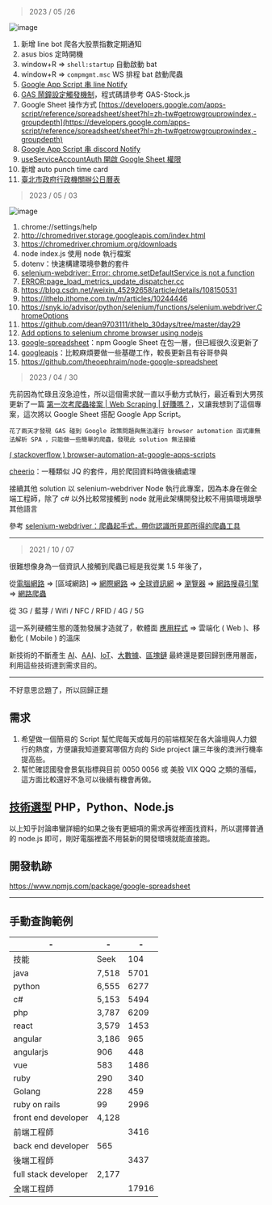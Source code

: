 > 2023 / 05 /26

![image](https://github.com/johch3n611u/Side-Project-Try-Some-Spider/assets/46659635/21c783d2-c486-4ce2-b78b-21a33b8a3558)

1. 新增 line bot 爬各大股票指數定期通知
2. asus bios 定時開機
3. window+R => `shell:startup` 自動啟動 bat
4. window+R => `compmgmt.msc` WS 排程 bat 啟動爬蟲
5. [Google App Script 串 line Notify](https://github.com/dang113108/591_rent)
6. [GAS 鬧鐘設定觸發機制](https://hackmd.io/@ugm/rJiUa4WsH)，程式碼請參考 GAS-Stock.js
7. Google Sheet 操作方式 [https://developers.google.com/apps-script/reference/spreadsheet/sheet?hl=zh-tw#getrowgrouprowindex,-groupdepth](https://developers.google.com/apps-script/reference/spreadsheet/sheet?hl=zh-tw#getrowgrouprowindex,-groupdepth)
5. [Google App Script 串 discord Notify](https://stackoverflow.com/questions/47639463/send-message-to-discord-via-google-apps-script)
6. [useServiceAccountAuth 開啟 Google Sheet 權限](https://ithelp.ithome.com.tw/articles/10234325)
7. 新增 auto punch time card
7. [臺北市政府行政機關辦公日曆表](https://data.gov.tw/dataset/145708)

> 2023 / 05 / 03

![image](https://github.com/johch3n611u/Side-Project-Try-Some-Spider/assets/46659635/aefe8a5b-55b5-4bcf-ad7f-d38d0b04d413)

1. chrome://settings/help
2. http://chromedriver.storage.googleapis.com/index.html
3. https://chromedriver.chromium.org/downloads
4. node index.js 使用 node 執行檔案
5. dotenv：快速構建環境參數的套件
6. [selenium-webdriver: Error: chrome.setDefaultService is not a function](https://stackoverflow.com/questions/72993126/selenium-webdriver-error-chrome-setdefaultservice-is-not-a-function)
7. [ERROR:page_load_metrics_update_dispatcher.cc](https://stackoverflow.com/questions/75830184/errorpage-load-metrics-update-dispatcher-cc194-invalid-first-paint-error-usi)
8. https://blog.csdn.net/weixin_45292658/article/details/108150531
9. https://ithelp.ithome.com.tw/m/articles/10244446
10. https://snyk.io/advisor/python/selenium/functions/selenium.webdriver.ChromeOptions
11. https://github.com/dean9703111/ithelp_30days/tree/master/day29
12. [Add options to selenium chrome browser using nodejs](https://stackoverflow.com/questions/72839494/add-options-to-selenium-chrome-browser-using-nodejs)
13. [google-spreadsheet](https://ithelp.ithome.com.tw/m/articles/10234325)：npm Google Sheet 在包一層，但已經很久沒更新了
14. [googleapis](https://github.com/dean9703111/ithelp_30days/blob/master/day29/tools/google_sheets/index.js)：比較麻煩要做一些基礎工作，較長更新且有谷哥參與
15. https://github.com/theoephraim/node-google-spreadsheet

> 2023 / 04 / 30

先前因為忙碌且沒急迫性，所以這個需求就一直以手動方式執行，最近看到大男孩更新了一篇 [第一次考爬蟲接案 | Web Scraping | 好賺嗎？](https://www.youtube.com/watch?v=PWAjaEeaaMM&ab_channel=BigBoyCanCode)，又讓我想到了這個專案，這次將以 Google Sheet 搭配 Google App Script。

`花了兩天才發現 GAS 碰到 Google 政策問題與無法運行 browser automation 函式庫無法解析 SPA ，只能做一些簡單的爬蟲，發現此 solution 無法接續`

[( stackoverflow ) browser-automation-at-google-apps-scripts](https://stackoverflow.com/questions/75664595/browser-automation-at-google-apps-scripts)

[cheerio](https://www.wfublog.com/2019/11/google-apps-script-parse-html-xml-cheerio.html)：一種類似 JQ 的套件，用於爬回資料時做後續處理

接續其他 solution 以 selenium-webdriver Node 執行此專案，因為本身在做全端工程師，除了 c# 以外比較常接觸到 node 就用此架構開發比較不用搞環境跟學其他語言

參考 [selenium-webdriver：爬蟲起手式，帶你認識所見即所得的爬蟲工具](https://ithelp.ithome.com.tw/m/articles/10241791)

---

> 2021 / 10 / 07

很難想像身為一個資訊人接觸到爬蟲已經是我從業 1.5 年後了，

從[電腦網路](https://zh.wikipedia.org/wiki/%E8%AE%A1%E7%AE%97%E6%9C%BA%E7%BD%91%E7%BB%9C) => [區域網路] => [網際網路](https://zh.wikipedia.org/wiki/%E4%BA%92%E8%81%94%E7%BD%91) => [全球資訊網](https://zh.wikipedia.org/wiki/%E4%B8%87%E7%BB%B4%E7%BD%91) => [瀏覽器](https://zh.wikipedia.org/wiki/%E7%BD%91%E9%A1%B5%E6%B5%8F%E8%A7%88%E5%99%A8) => [網路搜尋引擎](https://zh.wikipedia.org/wiki/%E7%BD%91%E7%BB%9C%E6%90%9C%E7%B4%A2%E5%BC%95%E6%93%8E) => [網路爬蟲](https://zh.wikipedia.org/wiki/%E7%B6%B2%E8%B7%AF%E7%88%AC%E8%9F%B2)

從 3G / 藍芽 / Wifi / NFC / RFID / 4G / 5G

這一系列硬體生態的蓬勃發展才造就了，軟體面 [應用程式](https://zh.wikipedia.org/wiki/%E5%BA%94%E7%94%A8%E7%A8%8B%E5%BA%8F) => 雲端化 ( Web )、移動化 ( Mobile ) 的溫床

新技術的不斷產生 [AI](https://zh.wikipedia.org/wiki/%E4%BA%BA%E5%B7%A5%E6%99%BA%E8%83%BD)、[AAI](https://www.google.com/search?q=%E5%B7%A5%E4%BA%BA%E6%99%BA%E6%85%A7&rlz=1C1CHBF_zh-TWTW905TW905&oq=%E5%B7%A5%E4%BA%BA%E6%99%BA%E6%85%A7&aqs=chrome..69i57j69i65.6277j0j4&sourceid=chrome&ie=UTF-8)、[IoT](https://zh.wikipedia.org/wiki/%E7%89%A9%E8%81%94%E7%BD%91)、[大數據](https://www.oracle.com/tw/big-data/what-is-big-data/)、[區塊鏈](https://zh.wikipedia.org/wiki/%E5%8C%BA%E5%9D%97%E9%93%BE) 最終還是要回歸到應用層面，利用這些技術達到需求目的。

---

不好意思岔題了，所以回歸正題

## 需求

1. 希望做一個簡易的 Script 幫忙爬每天或每月的前端框架在各大論壇與人力銀行的熱度，方便讓我知道要寫哪個方向的 Side project 讓三年後的澳洲行機率提高些。
2. 幫忙確認國發會景氣指標與目前 0050 0056 或 美股 VIX QQQ 之類的漲幅，這方面比較還好不急可以後續有機會再做。

## [技術選型](https://www.zhihu.com/question/23643061) PHP，Python、Node.js

以上知乎討論串蠻詳細的如果之後有更細項的需求再從裡面找資料，所以選擇普通的 node.js 即可，剛好電腦裡面不用裝新的開發環境就能直接跑。

## 開發軌跡

https://www.npmjs.com/package/google-spreadsheet

---

## 手動查詢範例

|-|-|-|
|-|-|-|
|技能|Seek|104|
|java|7,518|5701|
|python|6,555|6277|
|c#|5,153|5494|
|php|3,787|6209|
|react|3,579|1453|
|angular|3,186|965|
|angularjs|906|448|
|vue|583|1486|
|ruby|290|340|
|Golang|228|459|
|ruby on rails|99|2996|
|front end developer|4,128|||
|前端工程師||3416|
|back end developer|565||
|後端工程師||3437|
|full stack developer|2,177|||
|全端工程師||17916||
